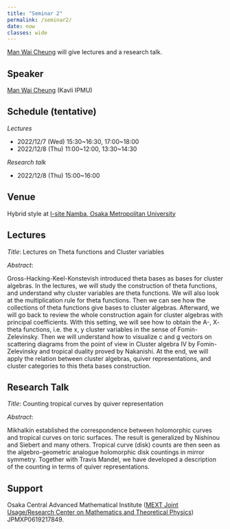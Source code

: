 ```yaml
---
title: "Seminar 2"
permalink: /seminar2/
date: now
classes: wide
---
```


[Man Wai Cheung](https://sites.google.com/view/mandywai24/) will give lectures and a research talk.

## Speaker

[Man Wai Cheung](https://sites.google.com/view/mandywai24/) (Kavli IPMU)

## Schedule (tentative)

*Lectures*
- 2022/12/7 (Wed) 15:30~16:30, 17:00~18:00
- 2022/12/8 (Thu) 11:00~12:00, 13:30~14:30

*Research talk*
- 2022/12/8 (Thu) 15:00~16:00

## Venue

Hybrid style at [I-site Namba, Osaka Metropolitan University](https://www.omu.ac.jp/isite/)

## Lectures

*Title*: Lectures on Theta functions and Cluster variables

*Abstract*:

Gross-Hacking-Keel-Konstevish introduced theta bases as bases for cluster algebras. In the lectures, we will study the construction of theta functions, and understand why cluster variables are theta functions. We will also look at the multiplication rule for theta functions. Then we can see how the collections of theta functions give bases to cluster algebras. Afterward, we will go back to review the whole construction again for cluster algebras with principal coefficients. With this setting, we will see how to obtain the A-, X- theta functions, i.e. the x, y cluster variables in the sense of Fomin-Zelevinsky. Then we will understand how to visualize c and g vectors on scattering diagrams from the point of view in Cluster algebra IV by Fomin-Zelevinsky and tropical duality proved by Nakanishi. At the end, we will apply the relation between cluster algebras, quiver representations, and cluster categories to this theta bases construction.

## Research Talk

*Title*:
Counting tropical curves by quiver representation

*Abstract*:

Mikhalkin established the correspondence between holomorphic curves and tropical curves on toric surfaces. The result is generalized by Nishinou and Siebert and many others. Tropical curve (disk) counts are then seen as the algebro-geometric analogue holomorphic disk countings in mirror symmetry. Together with Travis Mandel, we have developed a description of the counting in terms of quiver representations.


## Support
Osaka Central Advanced Mathematical Institute ([MEXT Joint Usage/Research Center on Mathematics and Theoretical Physics](http://www.sci.osaka-cu.ac.jp/OCAMI/joint/joint-usage_e.html)) JPMXP0619217849.